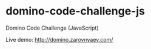 # domino-code-challenge-js
Domino Code Challenge (JavaScript)

Live demo: http://domino.zarovnyaev.com/
